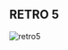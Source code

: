 ## RETRO 5

![retro5](https://user-images.githubusercontent.com/106055361/192934989-9c5b5fd4-b994-46be-ae94-aea5e92c0d91.png)
